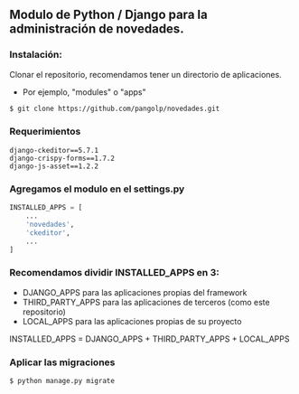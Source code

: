 ## Modulo de Python / Django para la administración de novedades.

### Instalación:

Clonar el repositorio, recomendamos tener un directorio de aplicaciones.
* Por ejemplo, "modules" o "apps"

```sh
$ git clone https://github.com/pangolp/novedades.git
```

### Requerimientos

```
django-ckeditor==5.7.1
django-crispy-forms==1.7.2
django-js-asset==1.2.2
```

### Agregamos el modulo en el settings.py

```python
INSTALLED_APPS = [
	...
	'novedades',
	'ckeditor',
	...
]
```

### Recomendamos dividir INSTALLED_APPS en 3:
* DJANGO_APPS para las aplicaciones propias del framework
* THIRD_PARTY_APPS para las aplicaciones de terceros (como este repositorio)
* LOCAL_APPS para las aplicaciones propias de su proyecto

INSTALLED_APPS = DJANGO_APPS + THIRD_PARTY_APPS + LOCAL_APPS

### Aplicar las migraciones
```sh
$ python manage.py migrate
```
